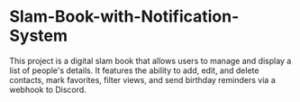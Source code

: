 # Slam-Book-with-Notification-System
 This project is a digital slam book that allows users to manage and display a list of people's details. It features the ability to add, edit, and delete contacts, mark favorites, filter views, and send birthday reminders via a webhook to Discord.
